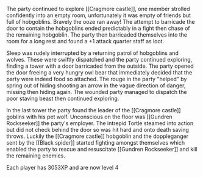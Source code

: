 The party continued to explore [[Cragmore castle]], one member strolled confidently into an empty room, unfortunately it was empty of friends but full of hobgoblins.   Bravely the ooze ran away!  The attempt to barricade the door to contain the hobgoblins ended predictably in a fight then chase of the remaining hobgoblin.  The party then barricaded themselves into the room for a long rest and found a +1 attack quarter staff as loot.

Sleep was rudely interrupted by a returning patrol of hobgoblins and wolves.   These were swiftly dispatched and the party continued exploring, finding a tower with a door barricaded from the outside.  The party opened the door freeing a very hungry owl bear that immediately decided that the party were indeed food so attached.  The rouge in the party "helped" by spring out of hiding shooting an arrow in the vague direction of danger, missing then hiding again.  The wounded party managed to dispatch the poor staving beast then continued exploring.

In the last tower the party found the leader of the [[Cragmore castle]] goblins with his pet wolf.  Unconscious on the floor was [[Gundren Rockseeker]] the party's employer.  The intrepid Tortle steamed into action but did not check behind the door so was hit hard and onto death saving throws.  Luckily the [[Cragmore castle]] hobgoblin and the doppleganger sent by the [[Black spider]] started fighting amongst themselves which enabled the party to rescue and resuscitate [[Gundren Rockseeker]] and kill the remaining enemies.

Each player has 3053XP and are now level 4



